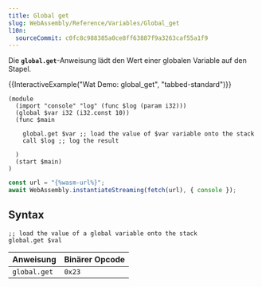 ```yaml
---
title: Global get
slug: WebAssembly/Reference/Variables/Global_get
l10n:
  sourceCommit: c0fc8c988385a0ce8ff63887f9a3263caf55a1f9
---
```


Die **`global.get`**-Anweisung lädt den Wert einer globalen Variable auf den Stapel.

{{InteractiveExample("Wat Demo: global_get", "tabbed-standard")}}

```wat interactive-example
(module
  (import "console" "log" (func $log (param i32)))
  (global $var i32 (i32.const 10))
  (func $main

    global.get $var ;; load the value of $var variable onto the stack
    call $log ;; log the result

  )
  (start $main)
)
```

```js interactive-example
const url = "{%wasm-url%}";
await WebAssembly.instantiateStreaming(fetch(url), { console });
```

## Syntax

```wat
;; load the value of a global variable onto the stack
global.get $val
```

| Anweisung    | Binärer Opcode |
| ------------ | -------------- |
| `global.get` | `0x23`         |
